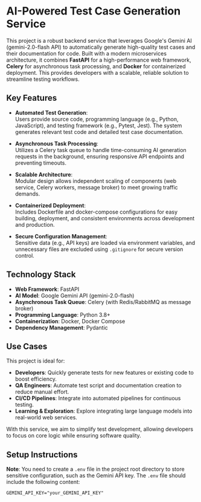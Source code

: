 # AI-Powered Test Case Generation Service

This project is a robust backend service that leverages Google's Gemini AI (gemini-2.0-flash API) to automatically generate high-quality test cases and their documentation for code. Built with a modern microservices architecture, it combines **FastAPI** for a high-performance web framework, **Celery** for asynchronous task processing, and **Docker** for containerized deployment. This provides developers with a scalable, reliable solution to streamline testing workflows.

## Key Features

- **Automated Test Generation**:  
  Users provide source code, programming language (e.g., Python, JavaScript), and testing framework (e.g., Pytest, Jest). The system generates relevant test code and detailed test case documentation.
  
- **Asynchronous Task Processing**:  
  Utilizes a Celery task queue to handle time-consuming AI generation requests in the background, ensuring responsive API endpoints and preventing timeouts.

- **Scalable Architecture**:  
  Modular design allows independent scaling of components (web service, Celery workers, message broker) to meet growing traffic demands.

- **Containerized Deployment**:  
  Includes Dockerfile and docker-compose configurations for easy building, deployment, and consistent environments across development and production.

- **Secure Configuration Management**:  
  Sensitive data (e.g., API keys) are loaded via environment variables, and unnecessary files are excluded using `.gitignore` for secure version control.

## Technology Stack

- **Web Framework**: FastAPI
- **AI Model**: Google Gemini API (gemini-2.0-flash)
- **Asynchronous Task Queue**: Celery (with Redis/RabbitMQ as message broker)
- **Programming Language**: Python 3.8+
- **Containerization**: Docker, Docker Compose
- **Dependency Management**: Pydantic

## Use Cases

This project is ideal for:

- **Developers**: Quickly generate tests for new features or existing code to boost efficiency.
- **QA Engineers**: Automate test script and documentation creation to reduce manual effort.
- **CI/CD Pipelines**: Integrate into automated pipelines for continuous testing.
- **Learning & Exploration**: Explore integrating large language models into real-world web services.

With this service, we aim to simplify test development, allowing developers to focus on core logic while ensuring software quality.

## Setup Instructions

**Note**: You need to create a `.env` file in the project root directory to store sensitive configuration, such as the Gemini API key. The `.env` file should include the following content:

```plaintext
GEMINI_API_KEY="your_GEMINI_API_KEY"
